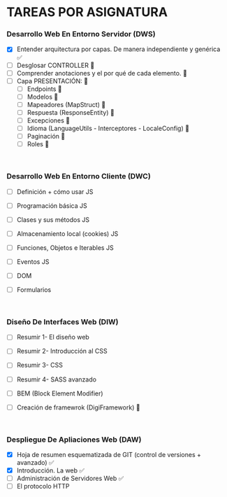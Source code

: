 # TAREAS POR ASIGNATURA

### Desarrollo Web En Entorno Servidor __(DWS)__
- [X] Entender arquitectura por capas. De manera independiente y genérica :white_check_mark:
- [ ] Desglosar CONTROLLER :dart:
- [ ] Comprender anotaciones y el por qué de cada elemento. :dart:
- [ ] Capa PRESENTACIÓN: :dart:
    - [ ] Endpoints :dart:
    - [ ] Modelos :dart:
    - [ ] Mapeadores (MapStruct) :dart:
    - [ ] Respuesta (ResponseEntity) :dart:
    - [ ] Excepciones :dart:
    - [ ] Idioma (LanguageUtils - Interceptores - LocaleConfig) :dart:
    - [ ] Paginación :dart:
    - [ ] Roles :dart:

<br>

### Desarrollo Web En Entorno Cliente __(DWC)__
- [ ] Definición + cómo usar JS 
- [ ] Programación básica JS 
- [ ] Clases y sus métodos JS 
- [ ] Almacenamiento local (cookies) JS 
- [ ] Funciones, Objetos e Iterables JS 
- [ ] Eventos JS 
- [ ] DOM 
- [ ] Formularios
    

<br>

### Diseño De Interfaces Web __(DIW)__
- [ ] Resumir 1- El diseño web 
- [ ] Resumir 2- Introducción al CSS 
- [ ] Resumir 3- CSS 
- [ ] Resumir 4- SASS avanzado 
- [ ] BEM (Block Element Modifier) 
- [ ] Creación de framewrok (DigiFramework) :dart:


<br>

### Despliegue De Apliaciones Web __(DAW)__
- [X] Hoja de resumen esquematizada de GIT (control de versiones + avanzado) :white_check_mark:
- [X] Introducción. La web :white_check_mark:
- [ ] Administración de Servidores Web :white_check_mark:
- [ ] El protocolo HTTP

